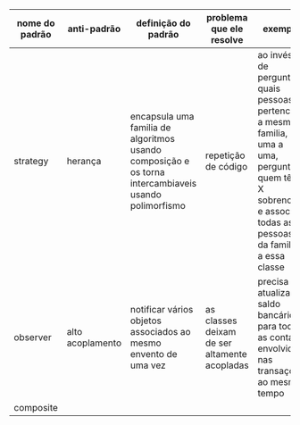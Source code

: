| nome do padrão | anti-padrão | definição do padrão | problema que ele resolve | exemplo |
|----------------|-------------|---------------------|--------------------------|---------|
| strategy|herança|encapsula uma familia de algoritmos usando composição e os torna intercambiaveis usando polimorfismo| repetição de código | ao invés de perguntar quais pessoas pertencem a mesma familia, uma a uma, pergunto quem têm X sobrenome e associo todas as pessoas da familia a essa classe |
| observer | alto acoplamento | notificar vários objetos associados ao mesmo envento de uma vez | as classes deixam de ser altamente acopladas | precisa atualizar o saldo bancário para todas as contas envolvidas nas transações ao mesmo tempo |
composite | | | | |
